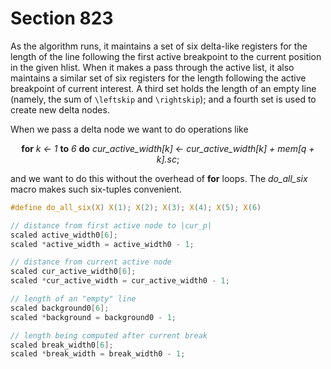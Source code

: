 # Section 823

As the algorithm runs, it maintains a set of six delta-like registers for the length of the line following the first active breakpoint to the current position in the given hlist.
When it makes a pass through the active list, it also maintains a similar set of six registers for the length following the active breakpoint of current interest.
A third set holds the length of an empty line (namely, the sum of `\leftskip` and `\rightskip`); and a fourth set is used to create new delta nodes.

When we pass a delta node we want to do operations like

<div align="center">

**for** *k &larr; 1* **to** *6* **do** *cur_active_width[k]* &larr; *cur_active_width[k] + mem[q + k].sc*;
</div>

and we want to do this without the overhead of **for** loops.
The *do_all_six* macro makes such six-tuples convenient.

```c include/breaker.h
#define do_all_six(X) X(1); X(2); X(3); X(4); X(5); X(6)
```

```c << Global variables >>+=
// distance from first active node to |cur_p|
scaled active_width0[6];
scaled *active_width = active_width0 - 1;

// distance from current active node
scaled cur_active_width0[6];
scaled *cur_active_width = cur_active_width0 - 1;

// length of an "empty" line
scaled background0[6];
scaled *background = background0 - 1;

// length being computed after current break
scaled break_width0[6];
scaled *break_width = break_width0 - 1;
```
